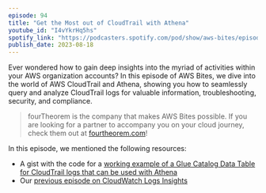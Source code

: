 ```yaml
---
episode: 94
title: "Get the Most out of CloudTrail with Athena"
youtube_id: "I4vYkrHq5hs"
spotify_link: "https://podcasters.spotify.com/pod/show/aws-bites/episodes/94--Get-the-Most-out-of-CloudTrail-with-Athena-e2728v6"
publish_date: 2023-08-18
---
```


Ever wondered how to gain deep insights into the myriad of activities within your AWS organization accounts? In this episode of AWS Bites, we dive into the world of AWS CloudTrail and Athena, showing you how to seamlessly query and analyze CloudTrail logs for valuable information, troubleshooting, security, and compliance.


> fourTheorem is the company that makes AWS Bites possible. If you are looking for a partner to accompany you on your cloud journey, check them out at [fourtheorem.com](https://fourtheorem.com)!


In this episode, we mentioned the following resources:

- A gist with the code for a [working example of a Glue Catalog Data Table for CloudTrail logs that can be used with Athena](https://gist.github.com/eoinsha/6cf5ce478d36d797d314f161275c5aa6)
- Our [previous episode on CloudWatch Logs Insights]( https://awsbites.com/35-how-can-you-become-a-logs-ninja-with-cloudwatch/)
